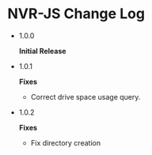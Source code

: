 # NVR-JS Change Log

  - 1.0.0

    **Initial Release**

  - 1.0.1

    **Fixes**
     - Correct drive space usage query.

  - 1.0.2

    **Fixes**
     - Fix directory creation